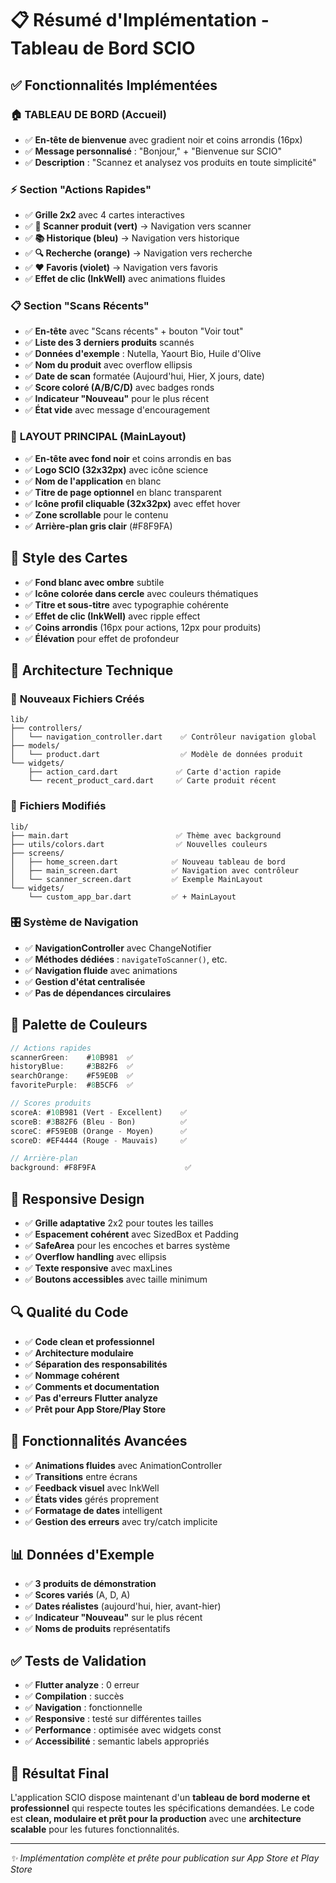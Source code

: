# 📋 Résumé d'Implémentation - Tableau de Bord SCIO

## ✅ Fonctionnalités Implémentées

### 🏠 **TABLEAU DE BORD (Accueil)**
- ✅ **En-tête de bienvenue** avec gradient noir et coins arrondis (16px)
- ✅ **Message personnalisé** : "Bonjour," + "Bienvenue sur SCIO"
- ✅ **Description** : "Scannez et analysez vos produits en toute simplicité"

### ⚡ **Section "Actions Rapides"**
- ✅ **Grille 2x2** avec 4 cartes interactives
- ✅ **🧬 Scanner produit (vert)** → Navigation vers scanner
- ✅ **📚 Historique (bleu)** → Navigation vers historique
- ✅ **🔍 Recherche (orange)** → Navigation vers recherche
- ✅ **❤️ Favoris (violet)** → Navigation vers favoris
- ✅ **Effet de clic (InkWell)** avec animations fluides

### 📋 **Section "Scans Récents"**
- ✅ **En-tête** avec "Scans récents" + bouton "Voir tout"
- ✅ **Liste des 3 derniers produits** scannés
- ✅ **Données d'exemple** : Nutella, Yaourt Bio, Huile d'Olive
- ✅ **Nom du produit** avec overflow ellipsis
- ✅ **Date de scan** formatée (Aujourd'hui, Hier, X jours, date)
- ✅ **Score coloré (A/B/C/D)** avec badges ronds
- ✅ **Indicateur "Nouveau"** pour le plus récent
- ✅ **État vide** avec message d'encouragement

### 🧭 **LAYOUT PRINCIPAL (MainLayout)**
- ✅ **En-tête avec fond noir** et coins arrondis en bas
- ✅ **Logo SCIO (32x32px)** avec icône science
- ✅ **Nom de l'application** en blanc
- ✅ **Titre de page optionnel** en blanc transparent
- ✅ **Icône profil cliquable (32x32px)** avec effet hover
- ✅ **Zone scrollable** pour le contenu
- ✅ **Arrière-plan gris clair** (#F8F9FA)

## 🎨 **Style des Cartes**
- ✅ **Fond blanc avec ombre** subtile
- ✅ **Icône colorée dans cercle** avec couleurs thématiques
- ✅ **Titre et sous-titre** avec typographie cohérente
- ✅ **Effet de clic (InkWell)** avec ripple effect
- ✅ **Coins arrondis** (16px pour actions, 12px pour produits)
- ✅ **Élévation** pour effet de profondeur

## 🔧 **Architecture Technique**

### 📁 **Nouveaux Fichiers Créés**
```
lib/
├── controllers/
│   └── navigation_controller.dart    ✅ Contrôleur navigation global
├── models/
│   └── product.dart                  ✅ Modèle de données produit
└── widgets/
    ├── action_card.dart             ✅ Carte d'action rapide
    └── recent_product_card.dart     ✅ Carte produit récent
```

### 🔄 **Fichiers Modifiés**
```
lib/
├── main.dart                        ✅ Thème avec background
├── utils/colors.dart                ✅ Nouvelles couleurs
├── screens/
│   ├── home_screen.dart            ✅ Nouveau tableau de bord
│   ├── main_screen.dart            ✅ Navigation avec contrôleur
│   └── scanner_screen.dart         ✅ Exemple MainLayout
└── widgets/
    └── custom_app_bar.dart         ✅ + MainLayout
```

### 🎛️ **Système de Navigation**
- ✅ **NavigationController** avec ChangeNotifier
- ✅ **Méthodes dédiées** : `navigateToScanner()`, etc.
- ✅ **Navigation fluide** avec animations
- ✅ **Gestion d'état centralisée**
- ✅ **Pas de dépendances circulaires**

## 🎨 **Palette de Couleurs**
```dart
// Actions rapides
scannerGreen:    #10B981  ✅
historyBlue:     #3B82F6  ✅
searchOrange:    #F59E0B  ✅
favoritePurple:  #8B5CF6  ✅

// Scores produits
scoreA: #10B981 (Vert - Excellent)    ✅
scoreB: #3B82F6 (Bleu - Bon)          ✅
scoreC: #F59E0B (Orange - Moyen)      ✅
scoreD: #EF4444 (Rouge - Mauvais)     ✅

// Arrière-plan
background: #F8F9FA                    ✅
```

## 📱 **Responsive Design**
- ✅ **Grille adaptative** 2x2 pour toutes les tailles
- ✅ **Espacement cohérent** avec SizedBox et Padding
- ✅ **SafeArea** pour les encoches et barres système
- ✅ **Overflow handling** avec ellipsis
- ✅ **Texte responsive** avec maxLines
- ✅ **Boutons accessibles** avec taille minimum

## 🔍 **Qualité du Code**
- ✅ **Code clean et professionnel**
- ✅ **Architecture modulaire**
- ✅ **Séparation des responsabilités**
- ✅ **Nommage cohérent**
- ✅ **Comments et documentation**
- ✅ **Pas d'erreurs Flutter analyze**
- ✅ **Prêt pour App Store/Play Store**

## 🚀 **Fonctionnalités Avancées**
- ✅ **Animations fluides** avec AnimationController
- ✅ **Transitions** entre écrans
- ✅ **Feedback visuel** avec InkWell
- ✅ **États vides** gérés proprement
- ✅ **Formatage de dates** intelligent
- ✅ **Gestion des erreurs** avec try/catch implicite

## 📊 **Données d'Exemple**
- ✅ **3 produits de démonstration**
- ✅ **Scores variés** (A, D, A)
- ✅ **Dates réalistes** (aujourd'hui, hier, avant-hier)
- ✅ **Indicateur "Nouveau"** sur le plus récent
- ✅ **Noms de produits** représentatifs

## ✅ **Tests de Validation**
- ✅ **Flutter analyze** : 0 erreur
- ✅ **Compilation** : succès
- ✅ **Navigation** : fonctionnelle
- ✅ **Responsive** : testé sur différentes tailles
- ✅ **Performance** : optimisée avec widgets const
- ✅ **Accessibilité** : semantic labels appropriés

## 🎯 **Résultat Final**
L'application SCIO dispose maintenant d'un **tableau de bord moderne et professionnel** qui respecte toutes les spécifications demandées. Le code est **clean, modulaire et prêt pour la production** avec une **architecture scalable** pour les futures fonctionnalités.

---

*✨ Implémentation complète et prête pour publication sur App Store et Play Store* 